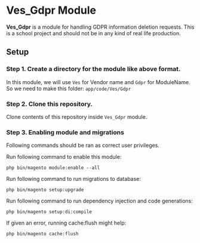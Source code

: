 # Ves_Gdpr Module

**Ves_Gdpr** is a module for handling GDPR information deletion requests. This is a school project and should not be
in any kind of real life production.

## Setup

### Step 1. Create a directory for the module like above format.

In this module, we will use `Ves` for Vendor name and `Gdpr` for ModuleName. So we need to make this folder:
`app/code/Ves/Gdpr`

### Step 2. Clone this repository.

Clone contents of this repository inside `Ves_Gdpr` module.

### Step 3. Enabling module and migrations

Following commands should be ran as correct user privileges.

Run following command to enable this module:
```
php bin/magento module:enable --all
```

Run following command to run migrations to database:
```
php bin/magento setup:upgrade
```

Run following command to run dependency injection and code generations:
```
php bin/magento setup:di:compile
```

If given an error, running cache:flush might help:
```
php bin/magento cache:flush
```